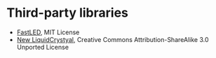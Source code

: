 Third-party libraries
======

* [FastLED](https://github.com/FastLED/FastLED), MIT License
* [New LiquidCrystyal](https://bitbucket.org/fmalpartida/new-liquidcrystal/overview), Creative Commons Attribution-ShareAlike 3.0 Unported License
